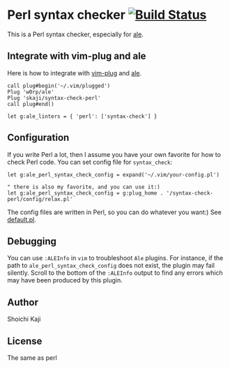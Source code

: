 # Perl syntax checker [![Build Status](https://travis-ci.org/skaji/syntax-check-perl.svg?branch=master)](https://travis-ci.org/skaji/syntax-check-perl)

This is a Perl syntax checker, especially for [ale](https://github.com/w0rp/ale).

## Integrate with vim-plug and ale

Here is how to integrate with [vim-plug](https://github.com/junegunn/vim-plug) and [ale](https://github.com/w0rp/ale).

```vim
call plug#begin('~/.vim/plugged')
Plug 'w0rp/ale'
Plug 'skaji/syntax-check-perl'
call plug#end()

let g:ale_linters = { 'perl': ['syntax-check'] }
```

## Configuration

If you write Perl a lot, then I assume you have your own favorite for how to check Perl code.
You can set config file for `syntax_check`:

```vim
let g:ale_perl_syntax_check_config = expand('~/.vim/your-config.pl')

" there is also my favorite, and you can use it:)
let g:ale_perl_syntax_check_config = g:plug_home . '/syntax-check-perl/config/relax.pl'
```

The config files are written in Perl, so you can do whatever you want:) See [default.pl](config/default.pl).

## Debugging

You can use `:ALEInfo` in `vim` to troubleshoot `Ale` plugins.  For instance,
if the path to `ale_perl_syntax_check_config` does not exist, the plugin may
fail silently.  Scroll to the bottom of the `:ALEInfo` output to find any
errors which may have been produced by this plugin.

## Author

Shoichi Kaji

## License

The same as perl
